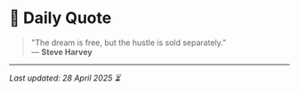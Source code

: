 # 📜 Daily Quote

> "The dream is free, but the hustle is sold separately."  
> — **Steve Harvey**

---

_Last updated: 28 April 2025 ⏳_
